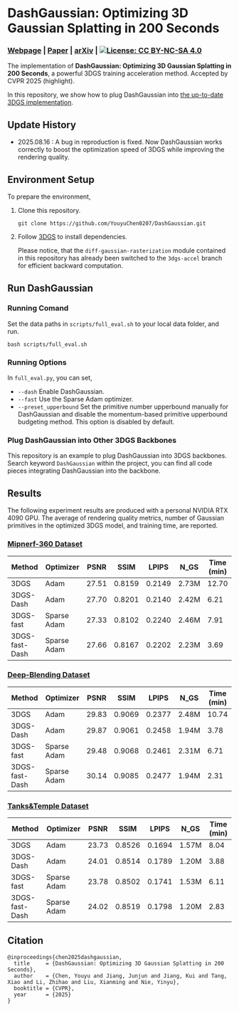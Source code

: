 # DashGaussian: Optimizing 3D Gaussian Splatting in 200 Seconds
### [Webpage](https://dashgaussian.github.io/) | [Paper](https://arxiv.org/pdf/2503.18402) | [arXiv](https://arxiv.org/abs/2503.18402) | [![License: CC BY-NC-SA 4.0](https://img.shields.io/badge/License-CC_BY--NC--SA_4.0-lightgrey.svg)](https://creativecommons.org/licenses/by-nc-sa/4.0/)

The implementation of **DashGaussian: Optimizing 3D Gaussian Splatting in 200 Seconds**, a powerful 3DGS training acceleration method. Accepted by CVPR 2025 (highlight).

In this repository, we show how to plug DashGaussian into [the up-to-date 3DGS implementation](https://github.com/graphdeco-inria/gaussian-splatting). 

## Update History
* 2025.08.16 : A bug in reproduction is fixed. Now DashGaussian works correctly to boost the optimization speed of 3DGS while improving the rendering quality. 

## Environment Setup
To prepare the environment, 

1. Clone this repository. 
	```
	git clone https://github.com/YouyuChen0207/DashGaussian.git
	```
2. Follow [3DGS](https://github.com/graphdeco-inria/gaussian-splatting) to install dependencies. 

	Please notice, that the ```diff-gaussian-rasterization``` module contained in this repository has already been switched to the ```3dgs-accel``` branch for efficient backward computation.

## Run DashGaussian

### Running Comand
Set the data paths in ```scripts/full_eval.sh``` to your local data folder, and run.
```
bash scripts/full_eval.sh
```

### Running Options
In ```full_eval.py```, you can set, 
* ```--dash``` Enable DashGaussian.
* ```--fast``` Use the Sparse Adam optimizer. 
* ```--preset_upperbound``` Set the primitive number upperbound manually for DashGaussian and disable the momentum-based primitive upperbound budgeting method. This option is disabled by default.

### Plug DashGaussian into Other 3DGS Backbones
This repository is an example to plug DashGaussian into 3DGS backbones. 
Search keyword ```DashGaussian``` within the project, you can find all code pieces integrating DashGaussian into the backbone. 

## Results
The following experiment results are produced with a personal NVIDIA RTX 4090 GPU.
The average of rendering quality metrics, number of Gaussian primitives in the optimized 3DGS model, and training time, are reported. 
### [Mipnerf-360 Dataset](https://jonbarron.info/mipnerf360/)
|  Method | Optimizer | PSNR | SSIM | LPIPS | N_GS | Time (min) |
|-----|-----|-----|-----|-----|-----|-----|
| 3DGS | Adam | 27.51 | 0.8159 | 0.2149 | 2.73M | 12.70 |
| 3DGS-Dash | Adam | 27.70 | 0.8201 | 0.2140 | 2.42M | 6.21 | 
| 3DGS-fast | Sparse Adam | 27.33 | 0.8102 | 0.2240 | 2.46M | 7.91 | 
| 3DGS-fast-Dash | Sparse Adam | 27.66 | 0.8167 | 0.2202 | 2.23M | 3.69 |

### [Deep-Blending Dataset](https://repo-sam.inria.fr/fungraph/3d-gaussian-splatting/datasets/input/tandt_db.zip)
|  Method | Optimizer | PSNR | SSIM | LPIPS | N_GS | Time (min) |
|-----|-----|-----|-----|-----|-----|-----|
| 3DGS | Adam | 29.83 | 0.9069 | 0.2377 | 2.48M | 10.74 |
| 3DGS-Dash | Adam | 29.87 | 0.9061 | 0.2458 | 1.94M | 3.78 | 
| 3DGS-fast | Sparse Adam | 29.48 | 0.9068 | 0.2461 | 2.31M | 6.71 | 
| 3DGS-fast-Dash | Sparse Adam | 30.14 | 0.9085 | 0.2477 | 1.94M | 2.31 |

### [Tanks&Temple Dataset](https://repo-sam.inria.fr/fungraph/3d-gaussian-splatting/datasets/input/tandt_db.zip)
|  Method | Optimizer | PSNR | SSIM | LPIPS | N_GS | Time (min) |
|-----|-----|-----|-----|-----|-----|-----|
| 3DGS | Adam | 23.73 | 0.8526 | 0.1694 | 1.57M | 8.04 |
| 3DGS-Dash | Adam | 24.01 | 0.8514 | 0.1789 | 1.20M | 3.88 | 
| 3DGS-fast | Sparse Adam | 23.78 | 0.8502 | 0.1741 | 1.53M | 6.11 | 
| 3DGS-fast-Dash | Sparse Adam | 24.02 | 0.8519 | 0.1798 | 1.20M | 2.83 |

## Citation
```
@inproceedings{chen2025dashgaussian,
  title     = {DashGaussian: Optimizing 3D Gaussian Splatting in 200 Seconds},
  author    = {Chen, Youyu and Jiang, Junjun and Jiang, Kui and Tang, Xiao and Li, Zhihao and Liu, Xianming and Nie, Yinyu},
  booktitle = {CVPR},
  year      = {2025}
}
```

